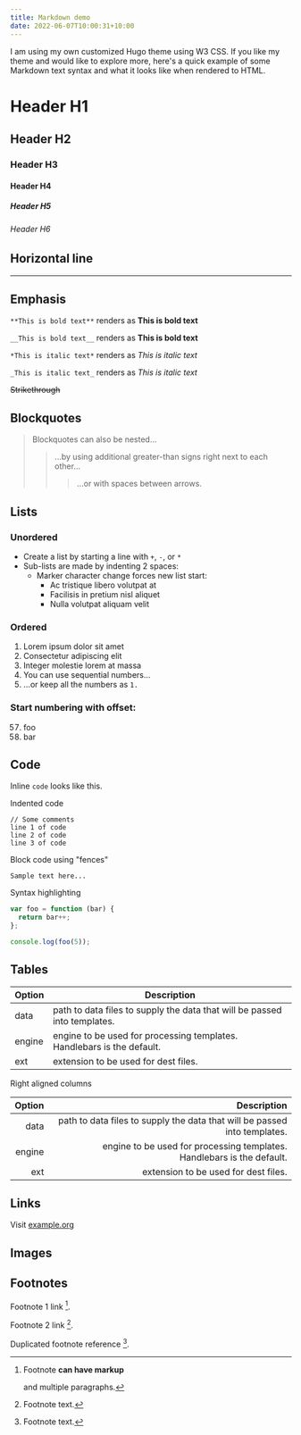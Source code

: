 ```yaml
---
title: Markdown demo
date: 2022-06-07T10:00:31+10:00
---
```

I am using my own customized Hugo theme using W3 CSS. If you like my theme and would like to explore more, here's a 
quick example of some Markdown text syntax and what it looks like when rendered to HTML.
<!--more-->

# Header H1
## Header H2
### Header H3
#### Header H4
##### Header H5
###### Header H6

## Horizontal line
___

## Emphasis

`**This is bold text**` renders as **This is bold text** 

`__This is bold text__` renders as __This is bold text__

`*This is italic text*` renders as *This is italic text*

`_This is italic text_` renders as _This is italic text_

~~Strikethrough~~

## Blockquotes

> Blockquotes can also be nested...
>> ...by using additional greater-than signs right next to each other...
> > > ...or with spaces between arrows.

## Lists

### Unordered

+ Create a list by starting a line with `+`, `-`, or `*`
+ Sub-lists are made by indenting 2 spaces:
    - Marker character change forces new list start:
        * Ac tristique libero volutpat at
        + Facilisis in pretium nisl aliquet
        - Nulla volutpat aliquam velit

### Ordered

1. Lorem ipsum dolor sit amet
2. Consectetur adipiscing elit
3. Integer molestie lorem at massa
1. You can use sequential numbers...
1. ...or keep all the numbers as `1.`

### Start numbering with offset:

57. foo
1. bar

## Code

Inline `code` looks like this.

Indented code

    // Some comments
    line 1 of code
    line 2 of code
    line 3 of code


Block code using "fences"

```
Sample text here...
```

Syntax highlighting

```js
var foo = function (bar) {
  return bar++;
};

console.log(foo(5));
```

## Tables

| Option | Description |
| ------ | ----------- |
| data   | path to data files to supply the data that will be passed into templates. |
| engine | engine to be used for processing templates. Handlebars is the default. |
| ext    | extension to be used for dest files. |

Right aligned columns

| Option | Description |
| ------:| -----------:|
| data   | path to data files to supply the data that will be passed into templates. |
| engine | engine to be used for processing templates. Handlebars is the default. |
| ext    | extension to be used for dest files. |


## Links
Visit [example.org](http://www.example.org)

## Images

## Footnotes

Footnote 1 link [^first].

Footnote 2 link [^second].

Duplicated footnote reference [^second].

[^first]: Footnote **can have markup**

    and multiple paragraphs.

[^second]: Footnote text.
